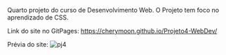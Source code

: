 Quarto projeto do curso de Desenvolvimento Web. O Projeto tem foco no aprendizado de CSS.

Link do site no GitPages: https://cherymoon.github.io/Projeto4-WebDev/

Prévia do site: 
![pj4](https://user-images.githubusercontent.com/47941429/75643295-51899700-5c1d-11ea-9680-4b0978a667d2.png)

